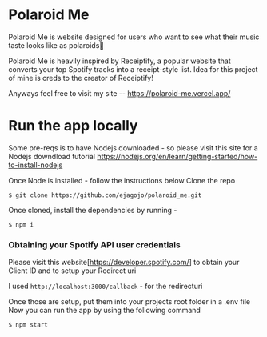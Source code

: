 # Polaroid Me
Polaroid Me is website designed for users who want to see what their music taste looks like as polaroids😤

Polaroid Me is heavily inspired by Receiptify, a popular website that converts your top Spotify tracks into a receipt-style list. Idea for this project of mine is creds to the creator of Receiptify!

Anyways feel free to visit my site -- https://polaroid-me.vercel.app/

# Run the app locally
Some pre-reqs is to have Nodejs downloaded - so please visit this site for a Nodejs downdload tutorial https://nodejs.org/en/learn/getting-started/how-to-install-nodejs


Once Node is installed - follow the instructions below
Clone the repo 

```
$ git clone https://github.com/ejagojo/polaroid_me.git
```

Once cloned, install the dependencies by running -
```
$ npm i
```

### Obtaining your Spotify API user credentials

Please visit this website[https://developer.spotify.com/] to obtain your Client ID and to setup your Redirect uri

I used 
```http://localhost:3000/callback``` - for the redirecturi

Once those are setup, put them into your projects root folder in a .env file
Now you can run the app by using the following command
```
$ npm start
```
